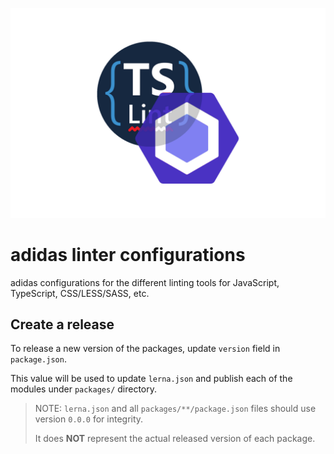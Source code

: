 ![](./logo.png)

# adidas linter configurations

adidas configurations for the different linting tools for JavaScript, TypeScript, CSS/LESS/SASS, etc.

## Create a release

To release a new version of the packages, update `version` field in `package.json`.

This value will be used to update `lerna.json` and publish each of the modules under `packages/` directory.

> NOTE: `lerna.json` and all `packages/**/package.json` files should use version `0.0.0` for integrity.
>
> It does **NOT** represent the actual released version of each package.
